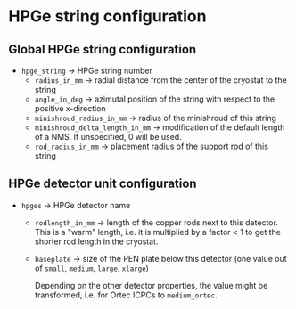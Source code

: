 # HPGe string configuration

## Global HPGe string configuration

- `hpge_string` → HPGe string number
  - `radius_in_mm` → radial distance from the center of the cryostat to the
    string
  - `angle_in_deg` → azimutal position of the string with respect to the
    positive x-direction
  - `minishroud_radius_in_mm` → radius of the minishroud of this string
  - `minishroud_delta_length_in_mm` → modification of the default length of a
    NMS. If unspecified, 0 will be used.
  - `rod_radius_in_mm` → placement radius of the support rod of this string

## HPGe detector unit configuration

- `hpges` → HPGe detector name

  - `rodlength_in_mm` → length of the copper rods next to this detector. This is
    a "warm" length, i.e. it is multiplied by a factor < 1 to get the shorter
    rod length in the cryostat.
  - `baseplate` → size of the PEN plate below this detector (one value out of
    `small`, `medium`, `large`, `xlarge`)

    Depending on the other detector properties, the value might be transformed,
    i.e. for Ortec ICPCs to `medium_ortec`.

